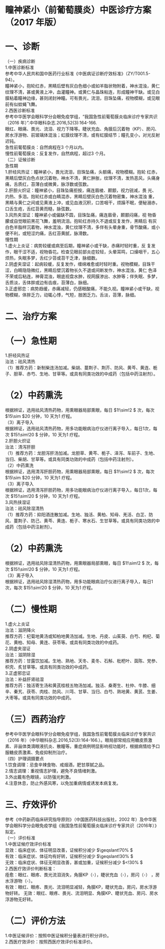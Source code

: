 # 瞳神紧小（前葡萄膜炎）中医诊疗方案 （2017 年版）  
# 一、诊断  
（一）疾病诊断  
1.中医诊断标准  
参考中华人民共和国中医药行业标准《中医病证诊断疗效标准》（ZY/T001.5-94）。  
瞳神紧小，抱轮红赤，黑睛后壁有灰白色细小或如羊脂状物附着，神水混浊，黄仁纹理不清，甚或黄液上冲，血灌瞳神。或黄仁与晶珠粘连，形成瞳神干缺。或见白膜粘着瞳神边缘，甚则闭封神瞳。可有畏光，流泪，目珠坠痛，视物模糊，或见眼前有似蚊蝇飞舞。  
2.西医诊断标准  
参考中华医学会眼科学分会眼免疫学组，“我国急性前葡萄膜炎临床诊疗专家共识（2016 年）”.中华眼科杂志.2016,52(3):164-166.  
眼红、眼痛、畏光、流泪、视力下降等。睫状充血、角膜后沉着物（KP）、房闪、房水浮游物、前玻璃体混浊；虹膜纹理不清，或有虹膜结节；瞳孔变小，对光反射迟钝。  
急性前葡萄膜炎：自然病程在3 个月以内。  
慢性前葡萄膜炎：反复发作，自然病程，超过3 个月。  
（二）证候诊断  
急性期  
1.肝经风热证：瞳神紧小，畏光流泪，目珠坠痛，头额痛，视物模糊。抱轮 红赤，黑睛后壁灰白色点状沉着物，神水不清，黄仁肿胀，纹理不清，发热恶风，头痛身痛，舌质红，苔薄白或微黄，脉浮数或弦数。  
2.肝胆火炽证：瞳神紧小，目珠坠痛拒按，痛连眉棱、颞颥，视力锐减，畏 光、灼热、多泪。抱轮红赤或白睛混赤，黑睛后壁灰白色沉着物密集，神水混浊 重，黑睛与黄仁之间或见黄液上冲，或见血液沉积，口苦咽干，烦躁不眠，便秘溺赤，口舌生疮，舌红苔黄而糙，脉弦数。  
3.风热夹湿证：瞳神紧小或偏缺不圆，目珠坠痛，痛连眉骨，颞颥闷痛，视 物昏朦或自觉眼前黑花飞舞，羞明流泪。抱轮红赤持久不退或反复发作，黑睛后 有灰白色羊脂样沉着物，神水混浊，黄仁纹理不清，多伴有头晕身重，骨节酸痛，或小便不利，或短涩灼痛，舌红苔黄腻，脉滑数。  
慢性期  
1.虚火上炎证：病势较缓或病至后期，瞳神紧小或干缺，赤痛时轻时重，反 复发作，眼干涩不适，视物昏花。检查见眼前部炎症较轻，头晕耳鸣，口燥咽干，五心烦热，失眠多梦，舌红少苔或苔干乏津，脉细数。  
2.阴虚夹湿证：起病较缓，反复发作，缠绵难愈或时轻时重。视物模糊，目珠干涩，白睛隐隐微红，黑睛后壁沉着物长久不退或间断发作，神水混浊，黄仁 色泽不荣或后粘连，神膏混浊，眼底视盘水肿，视网膜渗出、水肿等；伴失眠、多梦，舌质淡，舌体胖或边有齿痕，苔薄白，脉细。  
3.正虚邪恋：病势趋缓，赤痛减轻，仍感眼酸痛，不能久视。瞳神紧小或干缺，视物模糊，体胖乏力，动辄心悸，气短，肢困乏力。舌淡，苔薄，脉细。  
# 二、治疗方案  
# （一）急性期  
1.肝经风热证  
治法：祛风清热  
（1）推荐方药：新制柴连汤加减。柴胡、蔓荆子、荆芥、防风、黄芩、黄连、栀子、胆草、赤芍、生地、甘草等。或具有同类功效的中成药（包括中药注射剂）。  
# （2）中药熏洗  
根据辨证，选用祛风清热药物，用熏眼器局部熏眼，每日 $1\!\sim\!2 $ 次，每次 $15\sim $20 分钟，10 天为1 疗程。  
（3）离子导入  
根据辨证，选用祛风清热药物，用多功能眼病治疗仪进行离子导入，每日1次，每次 $15\!\sim\!20 $ 分钟，10 天为1 疗程。  
2.肝胆火炽证  
治法：清泻肝胆  
（1）推荐方药：龙胆泻肝汤加减。龙胆草、黄芩、栀子、泽泻、车前子、生地、当归、柴胡、甘草等。或具有同类功效的中成药（包括中药注射剂）。  
（2）中药熏洗  
根据辨证，选用清泻肝胆药物，用熏眼器局部熏眼，每日 $1\!\sim\!2 $ 次，每次 $15\sim $20 分钟，10 天为1 疗程。  
（3）离子导入  
根据辨证，选用清泻肝胆药物，用多功能眼病治疗仪进行离子导入，每日1次，每次 $15\!\sim\!20 $ 分钟，10 天为1 疗程。  
3.风热挟湿证  
治法：祛风除湿清热  
（1）推荐方药：抑阳酒连散加减。生地、独活、黄柏、知母、羌活、白芷、防风、蔓荆子、防己、黄芩、黄连、栀子、寒水石、生甘草等。或具有同类功效的中成药（包括中药注射剂）。  
# （2）中药熏洗  
根据辨证，选用祛风除湿清热药物，用熏眼器局部熏眼，每日 $1\!\sim\!2 $ 次，每次 $15\!\sim\!20 $ 分钟，10 天为1 疗程。  
（3）离子导入  
根据辨证，选用祛风除湿清热药物，用多功能眼病治疗仪进行离子导入，每日1 次，每次 $15\!\sim\!20 $ 分钟，10 天为1 疗程。  
# （二）慢性期  
1.虚火上炎证  
治法：滋阴降火  
推荐方药：杞菊地黄汤或知柏地黄汤加减。生地、丹皮、山茱萸、白芍、枸杞、菊花、黄柏、知母、黄连、茯苓等。或具有同类功效的中成药。  
2.阴虚夹湿证  
治法：滋阴除湿  
推荐方药：甘露饮加减。生地、熟地、天冬、麦冬、石斛、枇杷叶、茵陈、党参、枳壳、炙甘草等。或具有同类功效的中成药。  
3.正虚邪恋证  
治法：补益肝肾祛湿  
推荐方药：独活寄生汤和黄芪桂枝五物汤加减。独活、桑寄生、杜仲、牛膝、细辛、秦艽、茯苓、肉桂、防风、川芎、甘草、当归、白芍、熟地黄、黄芪、生姜、大枣等。或具有同类功效的中成药。  
# （三）西药治疗  
参考中华医学会眼科学分会眼免疫学组，我国急性前葡萄膜炎临床诊疗专家共识（2016 年）（中华眼科杂志.2016,52(3):164-166.）。眼局部常规应用糖皮质激素、非甾体类滴眼液抗炎、散瞳等。重症病例明显影响视功能时，根据病情给予口服糖皮质激素、免疫抑制剂治疗。  
（四）护理调摄要点  
1.饮食调理：忌食辛辣食物、戒烟酒，肥甘厚腻之品。  
2.情志调理：重视情志护理，避免不良情绪刺激。  
3.外出戴有色眼镜，以防强光刺激。  
4.注意休息，防止外感风寒，以免加重病情或诱发本病复发。  
# 三、疗效评价  
参考《中药新药临床研究指导原则》（中国医药科技出版社，2002 年）及中华医学会眼科学分会眼免疫学组《我国急性前葡萄膜炎临床诊疗专家共识（2016年）》拟定。  
（一）评价标准  
1.中医证候疗效评价标准  
显效：临床症状、体征明显改善，证候积分减少 $\geqslant\!70\% $  
有效：临床症状、体征均有好转，证候积分减少 $\geqslant\!30\% $  
无效：临床症状、体征无明显改善，甚或加重，证候积分减少 $<\!30\% $  
2.西医疗效评价判断标准：  
痊愈：眼红、眼疼、畏光流泪消失，角膜KP（-），睫状充血（-），房闪（-） ，房水浮游物（-）。  
有效：眼红、眼疼、畏光、流泪明显减轻，角膜KP，睫状充血，房闪，房水浮游物好转。  无效：眼红、眼疼、畏光、流泪明显、角膜KP、睫状充血、房闪、房水浮游物无好转。  
# （二）评价方法  
1.中医证候评价：按照中医证候积分量表进行积分评价。  
2.西医疗效评价：按照西医疗效评价标准评价。  